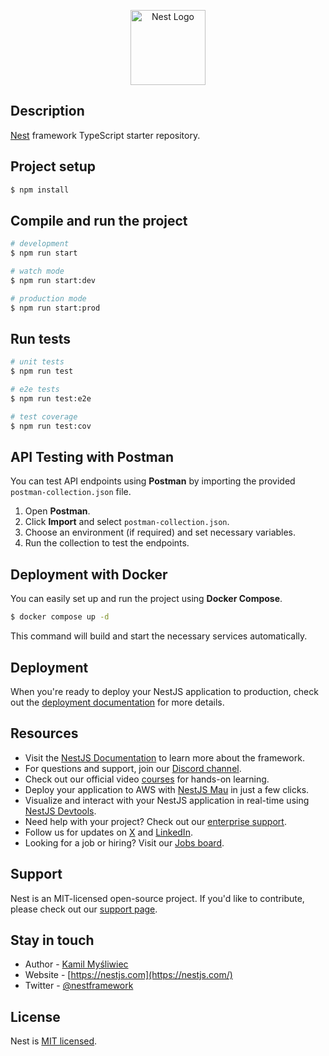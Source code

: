<p align="center">
  <a href="http://nestjs.com/" target="blank"><img src="https://nestjs.com/img/logo-small.svg" width="120" alt="Nest Logo" /></a>
</p>

## Description

[Nest](https://github.com/nestjs/nest) framework TypeScript starter repository.

## Project setup

```bash
$ npm install
```

## Compile and run the project

```bash
# development
$ npm run start

# watch mode
$ npm run start:dev

# production mode
$ npm run start:prod
```

## Run tests

```bash
# unit tests
$ npm run test

# e2e tests
$ npm run test:e2e

# test coverage
$ npm run test:cov
```

## API Testing with Postman

You can test API endpoints using **Postman** by importing the provided `postman-collection.json` file.

1. Open **Postman**.
2. Click **Import** and select `postman-collection.json`.
3. Choose an environment (if required) and set necessary variables.
4. Run the collection to test the endpoints.

## Deployment with Docker

You can easily set up and run the project using **Docker Compose**.

```bash
$ docker compose up -d
```

This command will build and start the necessary services automatically.

## Deployment

When you're ready to deploy your NestJS application to production, check out the [deployment documentation](https://docs.nestjs.com/deployment) for more details.

## Resources

- Visit the [NestJS Documentation](https://docs.nestjs.com) to learn more about the framework.
- For questions and support, join our [Discord channel](https://discord.gg/G7Qnnhy).
- Check out our official video [courses](https://courses.nestjs.com/) for hands-on learning.
- Deploy your application to AWS with [NestJS Mau](https://mau.nestjs.com) in just a few clicks.
- Visualize and interact with your NestJS application in real-time using [NestJS Devtools](https://devtools.nestjs.com).
- Need help with your project? Check out our [enterprise support](https://enterprise.nestjs.com).
- Follow us for updates on [X](https://x.com/nestframework) and [LinkedIn](https://linkedin.com/company/nestjs).
- Looking for a job or hiring? Visit our [Jobs board](https://jobs.nestjs.com).

## Support

Nest is an MIT-licensed open-source project. If you'd like to contribute, please check out our [support page](https://docs.nestjs.com/support).

## Stay in touch

- Author - [Kamil Myśliwiec](https://twitter.com/kammysliwiec)
- Website - [https://nestjs.com](https://nestjs.com/)
- Twitter - [@nestframework](https://twitter.com/nestframework)

## License

Nest is [MIT licensed](https://github.com/nestjs/nest/blob/master/LICENSE).

